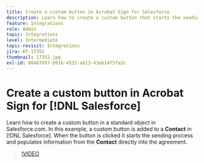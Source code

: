 ```yaml
---
title: Create a custom button in Acrobat Sign for Salesforce
description: Learn how to create a custom button that starts the sending process and auto populates an agreement
feature: Integrations
role: Admin
topic: Integrations
level: Intermediate
topic-revisit: Integrations
jira: KT-17352
thumbnail: 17352.jpg
exl-id: 08407097-b916-4532-a613-43eb1475fe2c
---
```

# Create a custom button in Acrobat Sign for [!DNL Salesforce]

Learn how to create a custom button in a standard object in Salesforce.com. In this example, a custom button is added to a **Contact** in [!DNL Salesforce]. When the button is clicked it starts the sending process and populates information from the **Contact** directly into the agreement.

>[!VIDEO](https://video.tv.adobe.com/v/17352?quality=12&learn=on&hidetitle=true)
